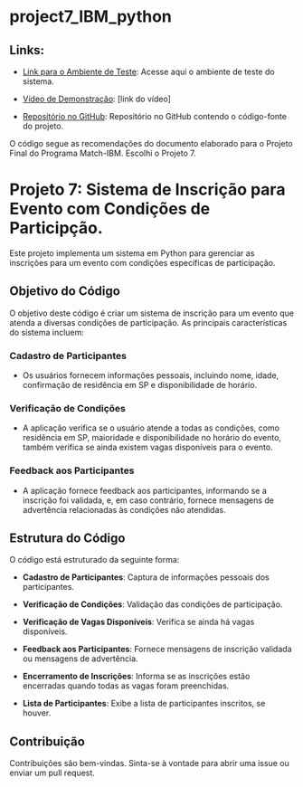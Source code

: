 # project7_IBM_python

## Links:

- [Link para o Ambiente de Teste](https://drive.google.com/drive/folders/1ASGc1wT-94qwvc27JtY-cRQ10sz_FwTp?usp=sharing): Acesse aqui o ambiente de teste do sistema.

- [Vídeo de Demonstração](#): [link do vídeo]

- [Repositório no GitHub](https://github.com/Ele-Arcoverde/project7_IBM_python): Repositório no GitHub contendo o código-fonte do projeto.


O código segue as recomendações do documento elaborado para o Projeto Final do Programa Match-IBM. Escolhi o Projeto 7.

# Projeto 7: Sistema de Inscrição para Evento com Condições de Participção.

Este projeto implementa um sistema em Python para gerenciar as inscrições para um evento com condições específicas de participação.

## Objetivo do Código

O objetivo deste código é criar um sistema de inscrição para um evento que atenda a diversas condições de participação. As principais características do sistema incluem:

### Cadastro de Participantes

- Os usuários fornecem informações pessoais, incluindo nome, idade, confirmação de residência em SP e disponibilidade de horário.

### Verificação de Condições

- A aplicação verifica se o usuário atende a todas as condições, como residência em SP, maioridade e disponibilidade no horário do evento, também verifica se ainda existem vagas disponíveis para o evento.

### Feedback aos Participantes

- A aplicação fornece feedback aos participantes, informando se a inscrição foi validada, e, em caso contrário, fornece mensagens de advertência relacionadas às condições não atendidas.

## Estrutura do Código

O código está estruturado da seguinte forma:

- **Cadastro de Participantes**: Captura de informações pessoais dos participantes.

- **Verificação de Condições**: Validação das condições de participação.

- **Verificação de Vagas Disponíveis**: Verifica se ainda há vagas disponíveis.

- **Feedback aos Participantes**: Fornece mensagens de inscrição validada ou mensagens de advertência.

- **Encerramento de Inscrições**: Informa se as inscrições estão encerradas quando todas as vagas foram preenchidas.

- **Lista de Participantes**: Exibe a lista de participantes inscritos, se houver.

## Contribuição

Contribuições são bem-vindas. Sinta-se à vontade para abrir uma issue ou enviar um pull request.
